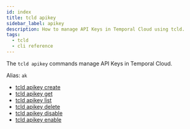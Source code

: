 ```yaml
---
id: index
title: tcld apikey
sidebar_label: apikey
description: How to manage API Keys in Temporal Cloud using tcld.
tags:
  - tcld
  - cli reference
---
```


The `tcld apikey` commands manage API Keys in Temporal Cloud.

Alias: `ak`

- [tcld apikey create](/cloud/tcld/apikey/create)
- [tcld apikey get](/cloud/tcld/apikey/get)
- [tcld apikey list](/cloud/tcld/apikey/list)
- [tcld apikey delete](/cloud/tcld/apikey/delete)
- [tcld apikey disable](/cloud/tcld/apikey/disable)
- [tcld apikey enable](/cloud/tcld/apikey/enable)
